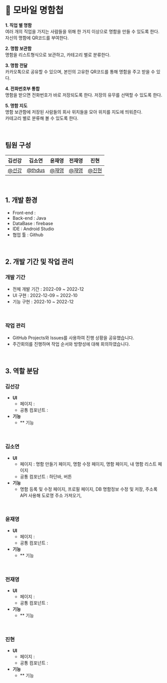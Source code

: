 # 📖 모바일 명함첩
**1.	직업 별 명함** <br>
여러 개의 직업을 가지는 사람들을 위해 한 가지 이상으로 명함을 만들 수 있도록 한다. 자신의 명함에 QR코드를 부여한다. 

**2.	명함 보관함** <br>
명함을 리스트형식으로 보관하고, 카테고리 별로 분류한다.

**3.	명함 전달**<br>
카카오톡으로 공유할 수 있으며, 본인의 고유한 QR코드를 통해 명함을 주고 받을 수 있다.

**4.	전화번호부 통합** <br>
명함을 받으면 전화번호가 바로 저장되도록 한다. 저장의 유무를 선택할 수 있도록 한다.

**5.	명함 지도**<br>
명함 보관함에 저장된 사람들의 회사 위치들을 모아 위치를 지도에 띄워준다.<br>
카테고리 별로 분류해 볼 수 있도록 한다.<br>


<br>

## 팀원 구성

<div>

| **김선강** | **김소연** | **윤재영** | **전재영** | **진현** |
| :------: | :------: | :------: | :------: | :------: |
| [@선강](https://github.com/) | [@thdus](https://github.com/thduss) | [@재영](https://github.com/) | [@재영](https://github.com/) | [@진현](https://github.com/) |

</div>

<br>

## 1. 개발 환경

- Front-end : 
- Back-end : Java
- DataBase : firebase
- IDE : Android Studio
- 협업 툴 : Github 

<br>

## 2. 개발 기간 및 작업 관리

### 개발 기간

- 전체 개발 기간 : 2022-09 ~ 2022-12
- UI 구현 : 2022-12-09 ~ 2022-10
- 기능 구현 : 2022-10 ~ 2022-12

<br>

### 작업 관리

- GitHub Projects와 Issues를 사용하여 진행 상황을 공유했습니다.
- 주간회의를 진행하며 작업 순서와 방향성에 대해 회의하였습니다.

<br>

## 3. 역할 분담

### 김선강

- **UI**
    - 페이지 :
    - 공통 컴포넌트 : 
- **기능**
    - ** 기능

<br>
    
### 김소연

- **UI**
    - 페이지 : 명함 만들기 페이지, 명함 수정 페이지, 명함 페이지, 내 명함 리스트 페이지
    - 공통 컴포넌트 : 하단바, 버튼
- **기능**
    - 명함 등록 및 수정 페이지, 프로필 페이지, DB 명함정보 수정 및 저장, 주소록 API 사용해 도로명 주소 가져오기, 

<br>

### 윤재영

- **UI**
    - 페이지 :
    - 공통 컴포넌트 : 
- **기능**
    - ** 기능

<br>

### 전재영

- **UI**
    - 페이지 :
    - 공통 컴포넌트 : 
- **기능**
    - ** 기능
    
<br>

### 진현

- **UI**
    - 페이지 :
    - 공통 컴포넌트 : 
- **기능**
    - ** 기능
    
<br>
